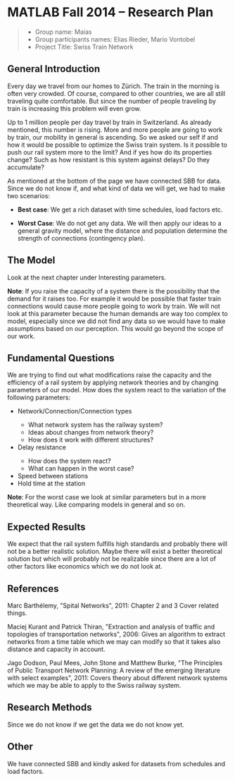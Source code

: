 ﻿# MATLAB Fall 2014 – Research Plan


> * Group name: Maias
> * Group participants names: Elias Rieder, Mario Vontobel
> * Project Title: Swiss Train Network

## General Introduction

Every day we travel from our homes to Zürich. The train in the morning is often very crowded.
Of course, compared to other countries, we are all still traveling quite comfortable. 
But since the number of people traveling by train is increasing this problem will even grow.


Up to 1 million people per day travel by train in Switzerland. As already mentioned, this number is rising.
More and more people are going to work by train, our mobility in general is ascending.
So we asked our self if and how it would be possible to optimize the Swiss train system.
Is it possible to push our rail system more to the limit? And if yes how do its properties change?
Such as how resistant is this system against delays? Do they accumulate?




As mentioned at the bottom of the page we have connected SBB for data. 
Since we do not know if, and what kind of data we will get, we had to make two scenarios: 

* <b>Best case</b>: We get a rich dataset with time schedules, load factors etc.

* <b>Worst Case</b>: We do not get any data. We will then apply our ideas to a general gravity model, 
where the distance and population determine the strength of connections (contingency plan).





## The Model

Look at the next chapter under Interesting parameters.


<b>Note</b>: If you raise the capacity of a system there is the possibility that the demand for it raises too. 
For example it would be possible that faster train connections would cause more people going to work by train.
We will not look at this parameter because the human demands are way too complex to model,
especially since we did not find any data so we would have to make assumptions based on our perception.
This would go beyond the scope of our work.



## Fundamental Questions



We are trying to find out what modifications raise the capacity and 
the efficiency of a rail system by applying network theories and by changing parameters of our model.
How does the system react to the variation of the following parameters:

<ul>
<li>Network/Connection/Connection types </li> 
<ul> 
<li>What network system has the railway system?  </li> 
<li>Ideas about changes from network theory?  </li> 
<li>How does it work with different structures? </li> 
</ul>

<li> Delay resistance </li>
<ul>
<li>How does the system react? </li> 
<li>What can happen in the worst case? </li> 
</ul>

<li> Speed between stations</li>
<li> Hold time at the station </li>


</ul>

   
<b>Note</b>: For the worst case we look at similar parameters but in a more theoretical way. Like comparing models in general and so on.





## Expected Results

We expect that the rail system fulfills high standards and probably there will not be a better realistic solution. 
Maybe there will exist a better theoretical solution but which will probably not be realizable 
since there are a lot of other factors like economics which we do not look at.


## References 


Marc Barthélemy, "Spital Networks", 2011:
Chapter 2 and 3 Cover related things.



Maciej Kurant and Patrick Thiran, "Extraction and analysis of traffic and topologies of transportation networks", 2006:
Gives an algorithm to extract networks from a time table which we may can modify so that it takes also distance and capacity in account.



Jago Dodson, Paul Mees, John Stone and Matthew Burke, "The Principles of Public Transport Network Planning: A review of the emerging literature with select examples", 2011:
Covers theory about different network systems which we may be able to apply to the Swiss railway system.




## Research Methods

Since we do not know if we get the data we do not know yet.

## Other

We have connected SBB and kindly asked for datasets from schedules and load factors.